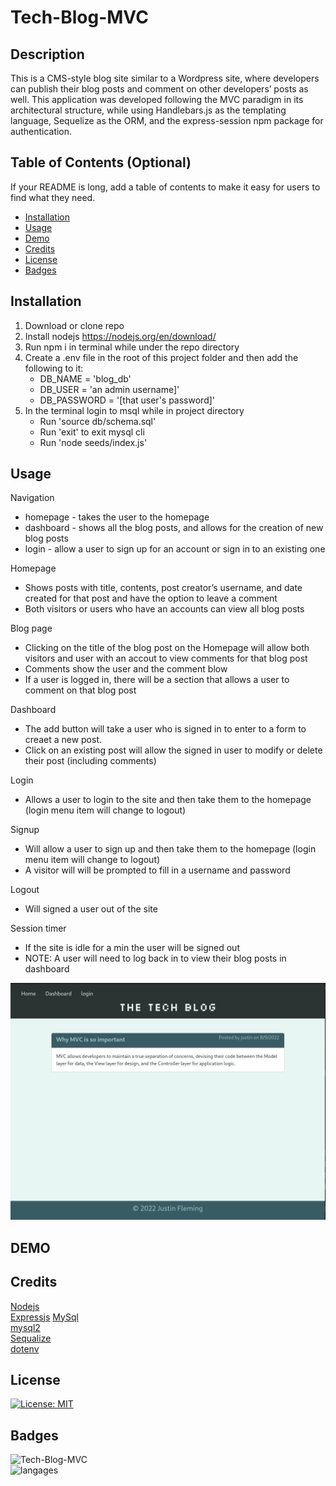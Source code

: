 # Tech-Blog-MVC

## Description

This is a CMS-style blog site similar to a Wordpress site, where developers can publish their blog posts and comment on other developers’ posts as well. This application  was developed following the MVC paradigm in its architectural structure, while using Handlebars.js as the templating language, Sequelize as the ORM, and the express-session npm package for authentication.

## Table of Contents (Optional)

If your README is long, add a table of contents to make it easy for users to find what they need.

- [Installation](#installation)
- [Usage](#usage)
- [Demo](#demo)
- [Credits](#credits)
- [License](#license)
- [Badges](#badges)

## Installation

1. Download or clone repo
2. Install nodejs https://nodejs.org/en/download/
3. Run npm i in terminal while under the repo directory
4. Create a .env file in the root of this project folder and then add the following to it:
    - DB_NAME = 'blog_db'
    - DB_USER = 'an admin username]'
    - DB_PASSWORD = '[that user's password]'
5. In the terminal login to msql while in project directory 
    - Run 'source db/schema.sql'
    - Run 'exit' to exit mysql cli
    - Run 'node seeds/index.js'

## Usage

Navigation
* homepage - takes the user to the homepage 
* dashboard - shows all the blog posts, and allows for the creation of new blog posts
* login - allow a user to sign up for an account or sign in to an existing one

Homepage
* Shows posts with title, contents, post creator’s username, and date created for that post and have the option to leave a comment
* Both visitors or users who have an accounts can view all blog posts

Blog page
* Clicking on the title of the blog post on the Homepage will allow both visitors and user with an accout to view comments for that blog post
* Comments show the user and the comment blow 
* If a user is logged in, there will be a section that allows a user to comment on that blog post

Dashboard
* The add button will take a user who is signed in to enter to a form to creaet a new post.
* Click on an existing post will allow the signed in user to modify or delete their post (including comments)

Login
* Allows a user to login to the site and then take them to the homepage (login menu item will change to logout) 

Signup
* Will allow a user to sign up and then take them to the homepage (login menu item will change to logout) 
* A visitor will will be prompted to fill in a username and password 

Logout
* Will signed a user out of the site

Session timer
* If the site is idle for a min the user will be signed out
* NOTE: A user will need to log back in to view their blog posts in dashboard

![screenshot](/assets/images/screenshot.png)

## DEMO

## Credits

[Nodejs](https://nodejs.org/en/)  
[Expressjs](http://expressjs.com/)
[MySql](https://www.mysql.com/)  
[mysql2](https://www.npmjs.com/package/mysql2)  
[Sequalize](https://sequelize.org/)  
[dotenv](https://www.npmjs.com/package/dotenv)  

## License

[![License: MIT](https://img.shields.io/badge/License-MIT-yellow.svg)](https://opensource.org/licenses/MIT)

## Badges

![Tech-Blog-MVC](https://img.shields.io/github/languages/top/gnimelf/Tech-Blog-MVC)  
![langages](https://img.shields.io/github/languages/count/gnimelf/Tech-Blog-MVC)


